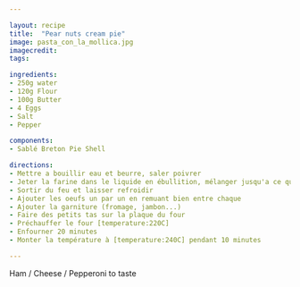```yaml
---

layout: recipe
title:  "Pear nuts cream pie"
image: pasta_con_la_mollica.jpg
imagecredit:
tags:

ingredients:
- 250g water
- 120g Flour
- 100g Butter
- 4 Eggs
- Salt
- Pepper

components:
- Sablé Breton Pie Shell

directions:
- Mettre a bouillir eau et beurre, saler poivrer
- Jeter la farine dans le liquide en ébullition, mélanger jusqu'a ce que la pate ne colle plus
- Sortir du feu et laisser refroidir
- Ajouter les oeufs un par un en remuant bien entre chaque
- Ajouter la garniture (fromage, jambon...)
- Faire des petits tas sur la plaque du four
- Préchauffer le four [temperature:220C]
- Enfourner 20 minutes
- Monter la température à [temperature:240C] pendant 10 minutes

---
```


Ham / Cheese / Pepperoni to taste
